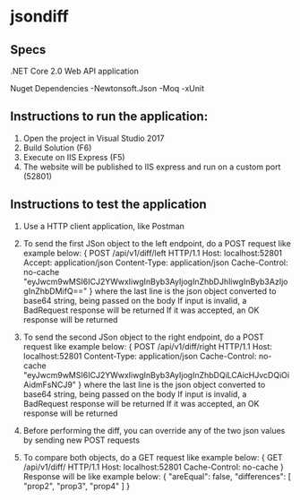 # jsondiff

## Specs
.NET Core 2.0 Web API application

Nuget Dependencies
-Newtonsoft.Json
-Moq
-xUnit

## Instructions to run the application:
1. Open the project in Visual Studio 2017
2. Build Solution (F6)
3. Execute on IIS Express (F5)
4. The website will be published to IIS express and run on a custom port (52801)

## Instructions to test the application
1. Use a HTTP client application, like Postman

2. To send the first JSon object to the left endpoint, do a POST request like example below:
{
	POST /api/v1/diff/left HTTP/1.1
	Host: localhost:52801
	Accept: application/json
	Content-Type: application/json
	Cache-Control: no-cache
	"eyJwcm9wMSI6ICJ2YWwxIiwgInByb3AyIjogInZhbDJhIiwgInByb3AzIjogInZhbDMifQ=="
}
where the last line is the json object converted to base64 string, being passed on the body
If input is invalid, a BadRequest response will be returned
If it was accepted, an OK response will be returned

3. To send the second JSon object to the right endpoint, do a POST request like example below:
{
	POST /api/v1/diff/right HTTP/1.1
	Host: localhost:52801
	Content-Type: application/json
	Cache-Control: no-cache
	"eyJwcm9wMSI6ICJ2YWwxIiwgInByb3AyIjogInZhbDQiLCAicHJvcDQiOiAidmFsNCJ9"
}
where the last line is the json object converted to base64 string, being passed on the body
If input is invalid, a BadRequest response will be returned
If it was accepted, an OK response will be returned

4. Before performing the diff, you can override any of the two json values by sending new POST requests

5. To compare both objects, do a GET request like example below:
{
	GET /api/v1/diff/ HTTP/1.1
	Host: localhost:52801
	Cache-Control: no-cache
}
Response will be like example below:
{
    "areEqual": false,
    "differences": [
        "prop2",
        "prop3",
        "prop4"
    ]
}
